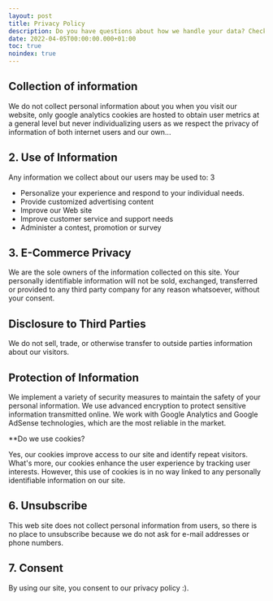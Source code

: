 ```yaml
---
layout: post
title: Privacy Policy
description: Do you have questions about how we handle your data? Check the privacy policy of JMSalazar.dev, happy to read your comments.
date: 2022-04-05T00:00:00.000+01:00
toc: true
noindex: true
---
```


## Collection of information

We do not collect personal information about you when you visit our website, only google analytics cookies are hosted to obtain user metrics at a general level but never individualizing users as we respect the privacy of information of both internet users and our own...

## 2. Use of Information

Any information we collect about our users may be used to:
3

- Personalize your experience and respond to your individual needs.
- Provide customized advertising content
- Improve our Web site
- Improve customer service and support needs
- Administer a contest, promotion or survey

## 3. E-Commerce Privacy

We are the sole owners of the information collected on this site. Your personally identifiable information will not be sold, exchanged, transferred or provided to any third party company for any reason whatsoever, without your consent.

## Disclosure to Third Parties

We do not sell, trade, or otherwise transfer to outside parties information about our visitors.

## Protection of Information

We implement a variety of security measures to maintain the safety of your personal information. We use advanced encryption to protect sensitive information transmitted online. We work with Google Analytics and Google AdSense technologies, which are the most reliable in the market.

**Do we use cookies?

Yes, our cookies improve access to our site and identify repeat visitors. What's more, our cookies enhance the user experience by tracking user interests. However, this use of cookies is in no way linked to any personally identifiable information on our site.

## 6. Unsubscribe

This web site does not collect personal information from users, so there is no place to unsubscribe because we do not ask for e-mail addresses or phone numbers.

## 7. Consent

By using our site, you consent to our privacy policy :).

